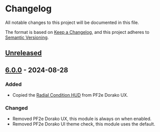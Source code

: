 # Changelog

All notable changes to this project will be documented in this file.

The format is based on [Keep a Changelog](https://keepachangelog.com/en/1.1.0/),
and this project adheres to [Semantic Versioning](https://semver.org/spec/v2.0.0.html).

## [Unreleased]

## [6.0.0] - 2024-08-28

### Added

- Copied the [Radial Condition HUD](https://github.com/Dorako/pf2e-dorako-ux/blob/main/esmodules/dorako-ux/radial-condition-hud.js) from PF2e Dorako UX.

### Changed

- Removed PF2e Dorako UX, this module is always on when enabled.
- Removed PF2e Dorako UI theme check, this module uses the default.

[Unreleased]: https://example.com/compare/v6.0.0...HEAD
[6.0.0]: https://example.com/releases/tag/v6.0.0
